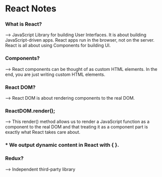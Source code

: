 # React Notes

### What is React?
--> JavaScript Library for building User Interfaces.
	It is about building JavaScript-driven apps. React apps run in the browser, not on the server.
	React is all about using Components for building UI.
	
### Components?
--> React components can be thought of as custom HTML elements.
	In the end, you are just writing custom HTML elements.

### React DOM?
--> React DOM is about rendering components to the real DOM.

### ReactDOM.render();
--> This render() method allows us to render a JavaScript function as a component to the real DOM 
	and that treating it as a component part is exactly what React takes care about.

### * We output dynamic content in React with { }.

### Redux?
--> Independent third-party library

